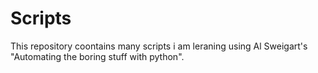# Scripts

This repository coontains many scripts i am leraning using Al Sweigart's "Automating the boring stuff with python".
